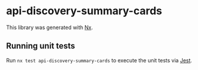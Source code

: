 # api-discovery-summary-cards

This library was generated with [Nx](https://nx.dev).

## Running unit tests

Run `nx test api-discovery-summary-cards` to execute the unit tests via [Jest](https://jestjs.io).
